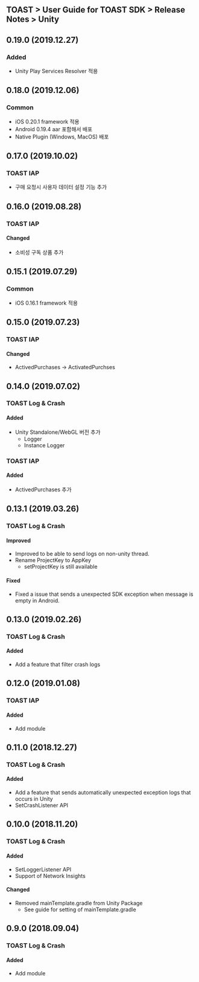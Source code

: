 ## TOAST > User Guide for TOAST SDK > Release Notes > Unity

## 0.19.0 (2019.12.27)

### Added

* Unity Play Services Resolver 적용

## 0.18.0 (2019.12.06)

### Common

* iOS 0.20.1 framework 적용
* Android 0.19.4 aar 포함해서 배포
* Native Plugin (Windows, MacOS) 배포

## 0.17.0 (2019.10.02)

### TOAST IAP

* 구매 요청시 사용자 데이터 설정 기능 추가

## 0.16.0 (2019.08.28)

### TOAST IAP

#### Changed 

* 소비성 구독 상품 추가

## 0.15.1 (2019.07.29)

### Common

* iOS 0.16.1 framework 적용

## 0.15.0 (2019.07.23)

### TOAST IAP

#### Changed 

* ActivedPurchases -> ActivatedPurchses
    
## 0.14.0 (2019.07.02)

### TOAST Log & Crash

#### Added

* Unity Standalone/WebGL 버전 추가
    * Logger
    * Instance Logger

### TOAST IAP

#### Added

* ActivedPurchases 추가

## 0.13.1 (2019.03.26)

### TOAST Log & Crash

#### Improved

* Improved to be able to send logs on non-unity thread.
* Rename ProjectKey to AppKey
    * setProjectKey is still available

#### Fixed

* Fixed a issue that sends a unexpected SDK exception when message is empty in Android.

## 0.13.0 (2019.02.26)

### TOAST Log & Crash

#### Added

* Add a feature that filter crash logs

## 0.12.0 (2019.01.08)

### TOAST IAP

#### Added

* Add module

## 0.11.0 (2018.12.27)

### TOAST Log & Crash

#### Added

* Add a feature that sends automatically unexpected exception logs that occurs in Unity 
* SetCrashListener API

## 0.10.0 (2018.11.20)

### TOAST Log & Crash

#### Added

* SetLoggerListener API 
* Support of Network Insights  

#### Changed 

* Removed mainTemplate.gradle from Unity Package 
    * See guide for setting of mainTemplate.gradle 

## 0.9.0 (2018.09.04)

### TOAST Log & Crash

#### Added

* Add module